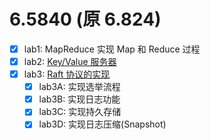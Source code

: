 # 6.5840 (原 6.824)

- [x] lab1: MapReduce 实现 Map 和 Reduce 过程
- [x] lab2: [Key/Value 服务器](src/kvsrv/Readme.md)
- [x] lab3: [Raft 协议的实现](src/raft/README.md)
  - [x] lab3A: 实现选举流程
  - [x] lab3B: 实现日志功能
  - [x] lab3C: 实现持久存储
  - [x] lab3D: 实现日志压缩(Snapshot)
